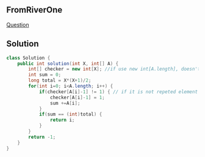 ## FromRiverOne
[Question](https://codility.com/programmers/lessons/4-counting_elements/frog_river_one/)

## Solution
```java
class Solution {
    public int solution(int X, int[] A) {
        int[] checker = new int[X]; //if use new int[A.length], doesn't work in case of (5, [3])
        int sum = 0;
        long total = X*(X+1)/2;
        for(int i=0; i<A.length; i++) {
            if(checker[A[i]-1] != 1) { // if it is not repeted element
                checker[A[i]-1] = 1; 
                sum +=A[i];
            }
            if(sum == (int)total) {
                return i;
            }
        }
        return -1;
    }
}
```
